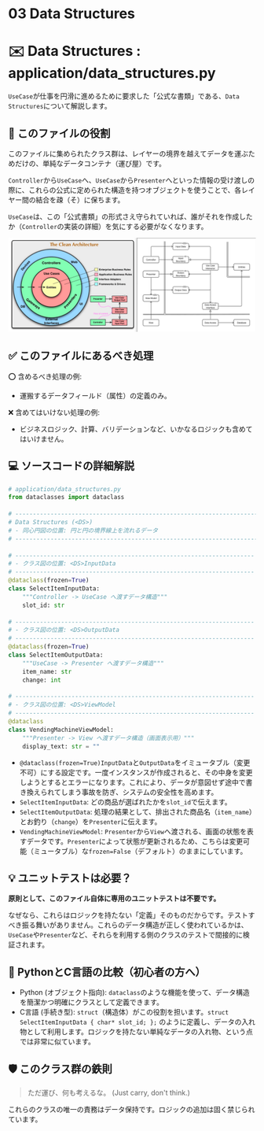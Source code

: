# 03 Data Structures

# ✉️ Data Structures : application/data_structures.py

`UseCase`が仕事を円滑に進めるために要求した「公式な書類」である、`Data Structures`について解説します。

## 🎯 このファイルの役割

このファイルに集められたクラス群は、レイヤーの境界を越えてデータを運ぶためだけの、単純なデータコンテナ（運び屋）です。

`Controller`から`UseCase`へ、`UseCase`から`Presenter`へといった情報の受け渡しの際に、これらの公式に定められた構造を持つオブジェクトを使うことで、各レイヤー間の結合を疎（そ）に保ちます。

`UseCase`は、この「公式書類」の形式さえ守られていれば、誰がそれを作成したか（`Controller`の実装の詳細）を気にする必要がなくなります。

![クリーンアーキテクチャ](../クリーンアーキテクチャ.png)

## ✅ このファイルにあるべき処理

⭕️ 含めるべき処理の例:

- 運搬するデータフィールド（属性）の定義のみ。

❌ 含めてはいけない処理の例:

- ビジネスロジック、計算、バリデーションなど、いかなるロジックも含めてはいけません。

## 💻 ソースコードの詳細解説

```python
# application/data_structures.py
from dataclasses import dataclass

# -----------------------------------------------------------------------------
# Data Structures (<DS>)
# - 同心円図の位置: 円と円の境界線上を流れるデータ
# -----------------------------------------------------------------------------

# --------------------------------------------------------------------
# - クラス図の位置: <DS>InputData
# --------------------------------------------------------------------
@dataclass(frozen=True)
class SelectItemInputData:
    """Controller -> UseCase へ渡すデータ構造"""
    slot_id: str

# --------------------------------------------------------------------
# - クラス図の位置: <DS>OutputData
# --------------------------------------------------------------------
@dataclass(frozen=True)
class SelectItemOutputData:
    """UseCase -> Presenter へ渡すデータ構造"""
    item_name: str
    change: int

# --------------------------------------------------------------------
# - クラス図の位置: <DS>ViewModel
# --------------------------------------------------------------------
@dataclass
class VendingMachineViewModel:
    """Presenter -> View へ渡すデータ構造（画面表示用）"""
    display_text: str = ""

```

- `@dataclass(frozen=True)InputData`と`OutputData`をイミュータブル（変更不可）にする設定です。一度インスタンスが作成されると、その中身を変更しようとするとエラーになります。これにより、データが意図せず途中で書き換えられてしまう事故を防ぎ、システムの安全性を高めます。
- `SelectItemInputData`: どの商品が選ばれたかを`slot_id`で伝えます。
- `SelectItemOutputData`: 処理の結果として、排出された商品名（`item_name`）とお釣り（`change`）を`Presenter`に伝えます。
- `VendingMachineViewModel`: `Presenter`から`View`へ渡される、画面の状態を表すデータです。`Presenter`によって状態が更新されるため、こちらは変更可能（ミュータブル）な`frozen=False`（デフォルト）のままにしています。

## 💡 ユニットテストは必要？

**原則として、このファイル自体に専用のユニットテストは不要です。**

なぜなら、これらはロジックを持たない「定義」そのものだからです。テストすべき振る舞いがありません。これらのデータ構造が正しく使われているかは、`UseCase`や`Presenter`など、それらを利用する側のクラスのテストで間接的に検証されます。

## 🐍 PythonとC言語の比較（初心者の方へ）

- Python (オブジェクト指向): `dataclass`のような機能を使って、データ構造を簡潔かつ明確にクラスとして定義できます。
- C言語 (手続き型): `struct`（構造体）がこの役割を担います。`struct SelectItemInputData { char* slot_id; };` のように定義し、データの入れ物として利用します。ロジックを持たない単純なデータの入れ物、という点では非常に似ています。

## 🛡️ このクラス群の鉄則

> ただ運び、何も考えるな。 (Just carry, don't think.)
> 

これらのクラスの唯一の責務はデータ保持です。ロジックの追加は固く禁じられています。